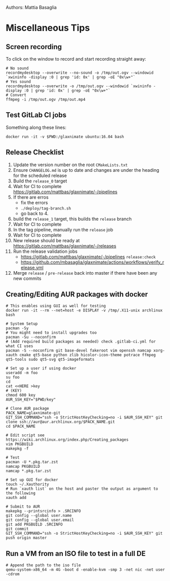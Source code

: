 Authors: Mattia Basaglia

# Miscellaneous Tips

## Screen recording

To click on the window to record and start recording straight away:

    # No sound
    recordmydesktop --overwrite --no-sound -o /tmp/out.ogv --windowid `xwininfo -display :0 | grep 'id: 0x' | grep -oE "0x\w+"`
    # Yes sound
    recordmydesktop --overwrite -o /tmp/out.ogv --windowid `xwininfo -display :0 | grep 'id: 0x' | grep -oE "0x\w+"`
    # Convert
    ffmpeg -i /tmp/out.ogv /tmp/out.mp4

## Test GitLab CI jobs

Something along these lines:

    docker run -it -v $PWD:/glaxnimate ubuntu:16.04 bash


## Release Checklist

1. Update the version number on the root `CMakeLists.txt`
2. Ensure `CHANGELOG.md` is up to date and changes are under the heading for the scheduled release
3. Build the `release_0` target
4. Wait for CI to complete <https://gitlab.com/mattbas/glaxnimate/-/pipelines>
5. If there are erros
    * fix the errors
    * `./deploy/tag-branch.sh`
    * go back to 4.
6. build the `release_1` target, this builds the `release` branch
7. Wait for CI to complete
8. In the tag pipeline, manually run the `release` job
9. Wait for CI to complete
10. New release should be ready at <https://gitlab.com/mattbas/glaxnimate/-/releases>
11. Run the release validation jobs
    * https://gitlab.com/mattbas/glaxnimate/-/pipelines `release:check`
    * https://github.com/mbasaglia/glaxnimate/actions/workflows/verify_release.yml
12. Merge `release` / `pre-release` back into master if there have been any new commits


## Creating/Editing AUR packages with docker

    # This enables using GUI as well for testing
    docker run -it --rm --net=host -e DISPLAY -v /tmp/.X11-unix archlinux bash

    # System Setup
    pacman -Sy
    # You might need to install upgrades too
    pacman -Su --noconfirm
    # (Add required build packages as needed) check .gitlab-ci.yml for what CI uses
    pacman -S --noconfirm git base-devel fakeroot vim openssh namcap xorg-xauth cmake qt5-base python zlib hicolor-icon-theme potrace ffmpeg qt5-tools sudo qt5-svg qt5-imageformats

    # Set up a user if using docker
    useradd -m foo
    su foo
    cd
    cat <<HERE >key
    # (KEY)
    chmod 600 key
    AUR_SSH_KEY="$PWD/key"

    # Clone AUR package
    PACK_NAME=glaxnimate-git
    GIT_SSH_COMMAND="ssh -o StrictHostKeyChecking=no -i $AUR_SSH_KEY" git clone ssh://aur@aur.archlinux.org/$PACK_NAME.git
    cd $PACK_NAME

    # Edit script see https://wiki.archlinux.org/index.php/Creating_packages
    vim PKGBUILD
    makepkg -f

    # Test
    pacman -U *.pkg.tar.zst
    namcap PKGBUILD
    namcap *.pkg.tar.zst

    # Set up GUI for docker
    touch ~/.Xauthority
    # Run `xauth list` on the host and paster the output as argument to the following
    xauth add

    # Submit to AUR
    makepkg --printsrcinfo > .SRCINFO
    git config --global user.name
    git config --global user.email
    git add PKGBUILD .SRCINFO
    git commit
    GIT_SSH_COMMAND="ssh -o StrictHostKeyChecking=no -i $AUR_SSH_KEY" git push origin master

## Run a VM from an ISO file to test in a full DE

    # Append the path to the iso file
    qemu-system-x86_64 -m 4G -boot d -enable-kvm -smp 3 -net nic -net user -cdrom
